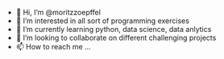 - 👋 Hi, I’m @moritzzoepffel
- 👀 I’m interested in all sort of programming exercises
- 🌱 I’m currently learning python, data science, data anlytics
- 💞️ I’m looking to collaborate on different challenging projects
- 📫 How to reach me ...

<!---
moritzzoepffel/moritzzoepffel is a ✨ special ✨ repository because its `README.md` (this file) appears on your GitHub profile.
You can click the Preview link to take a look at your changes.
--->
